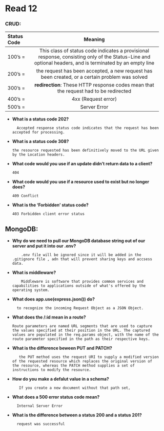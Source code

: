# Read 12
### CRUD:


| Status Code    | Meaning      |
| :------------- | :----------: |
| 100’s =        |This class of status code indicates a provisional response, consisting only of the Status-Line and optional headers, and is terminated by an empty line |
| 200’s  =       | the request has been accepted, a new request has been created, or a certain problem was solved| 
| 300’s =        | **redirection**: These HTTP response codes mean that the request had to be redirected | 
| 400’s =        | 4xx (Request error)| 
| 500’s =        | Server Error| 




- **What is a status code 202?**

        Accepted response status code indicates that the request has been accepted for processing.

- **What is a status code 308?**

      the resource requested has been definitively moved to the URL given by the Location headers.

- **What code would you use if an update didn’t return data to a client?**

      404 

- **What code would you use if a resource used to exist but no longer does?**

      409 Conflict

- **What is the ‘Forbidden’ status code?**

      403 Forbidden client error status



## MongoDB:


- **Why do we need to pull our MongoDB database string out of our server and put it into our .env?**

          .env file will be ignored since it will be added in the .gitignore file , adn that will prevent sharing keys and accsess data.

- **What is middleware?**

          Middleware is software that provides common services and capabilities to applications outside of what's offered by the operating system.

- **What does app.use(express.json()) do?**

        to recognize the incoming Request Object as a JSON Object.

- **What does the /:id mean in a route?**

      Route parameters are named URL segments that are used to capture the values specified at their position in the URL. The captured values are populated in the req.params object, with the name of the route parameter specified in the path as their respective keys.

- **What is the difference beween PUT and PATCH?**

         the PUT method uses the request URI to supply a modified version of the requested resource which replaces the original version of the resource, whereas the PATCH method supplies a set of instructions to modify the resource.

- **How do you make a defalut value in a schema?**


         If you create a new document without that path set,

- **What does a 500 error status code mean?**

        Internal Server Error

- **What is the difference between a status 200 and a status 201?**

        request was successful 
